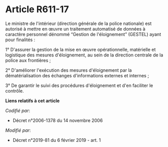 # Article R611-17

Le ministre de l'intérieur (direction générale de la police nationale) est autorisé à mettre en œuvre un traitement
automatisé de données à caractère personnel dénommé “Gestion de l'éloignement” (GESTEL) ayant pour finalités :

1° D'assurer la gestion de la mise en œuvre opérationnelle, matérielle et logistique des mesures d'éloignement, au sein de la
direction centrale de la police aux frontières ;

2° D'améliorer l'exécution des mesures d'éloignement par la dématérialisation des échanges d'informations externes et
internes ;

3° De garantir le suivi des procédures d'éloignement et d'en faciliter le contrôle.

**Liens relatifs à cet article**

_Codifié par_:

  - Décret n°2006-1378 du 14 novembre 2006

_Modifié par_:

  - Décret n°2019-81 du 6 février 2019 - art. 1

